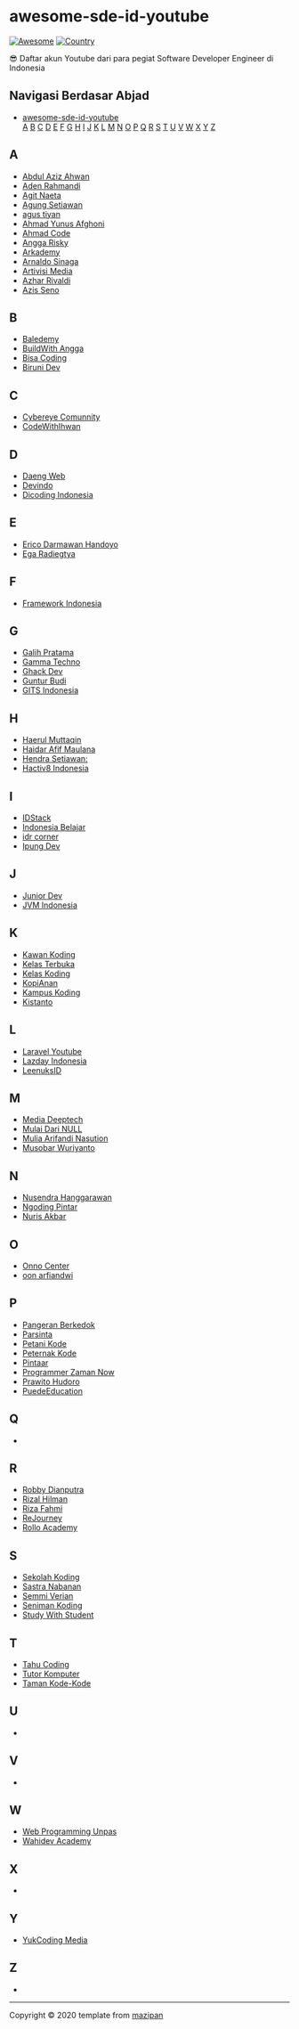 # awesome-sde-id-youtube

[![Awesome](https://cdn.rawgit.com/sindresorhus/awesome/d7305f38d29fed78fa85652e3a63e154dd8e8829/media/badge.svg)](https://github.com/sindresorhus/awesome/)
[![Country](https://img.shields.io/badge/country-indonesia-blue.svg)](#)

😎 Daftar akun Youtube dari para pegiat Software Developer Engineer di Indonesia

## Navigasi Berdasar Abjad

- [awesome-sde-id-youtube](#awesome-sde-id-youtube)  
  [A](#a) [B](#b) [C](#c) [D](#d) [E](#e) [F](#f) [G](#g) [H](#h) [I](#i) [J](#j) [K](#k) [L](#l) [M](#m) [N](#n) [O](#o) [P](#p) [Q](#q) [R](#r) [S](#s) [T](#t) [U](#u) [V](#v) [W](#w) [X](#x) [Y](#y) [Z](#z)

## A

+ [Abdul Aziz Ahwan](https://www.youtube.com/channel/UCQUfwiydQHf0u4Gb6uT-hyA)
+ [Aden Rahmandi](https://www.youtube.com/channel/UC4RphDrAUU7ainf6WVco-7Q)
+ [Agit Naeta](https://www.youtube.com/channel/UC2ZwPrUbjBcAbk9qem810rA)
+ [Agung Setiawan](https://www.youtube.com/channel/UClYSachcLCPcKdvZw6iE4qw)
+ [agus tiyan](https://www.youtube.com/channel/UCXdEyho-pT7dDkv00ngfhVw)
+ [Ahmad Yunus Afghoni](https://www.youtube.com/channel/UCjxPo_EJYtoj-Ho3jx_zQpQ)
+ [Ahmad Code](https://www.youtube.com/channel/UClJLitmcyWx2N_EEkAiC1nA)
+ [Angga Risky](https://www.youtube.com/channel/UCG1aEPR4NO2Sd_mmJFimfQQ)
+ [Arkademy](https://www.youtube.com/c/Arkademy/)
+ [Arnaldo Sinaga](https://www.youtube.com/user/hopeaustar)
+ [Artivisi Media](https://www.youtube.com/channel/UC3oNtvY3sETKZU7wEQyePQQ)
+ [Azhar Rivaldi](https://www.youtube.com/channel/UCBXvboJdq9BSqSaZtSZhxyA)
+ [Azis Seno](https://www.youtube.com/channel/UCMYLawqsQaujS5erEoPsV8w)

## B
+ [Baledemy](https://www.youtube.com/channel/UCo2MhO0TrEUKdL9Pt-JNgLg)
+ [BuildWith Angga](https://www.youtube.com/channel/UCrCqB6_uGWECG-Fns1ArhFA)
+ [Bisa Coding](https://www.youtube.com/channel/UCl78GqenSrq9UKUyItAy6Nw)
+ [Biruni Dev](https://www.youtube.com/channel/UCyj-fIFSMwrwbuzx1sCWztg)

## C

+ [Cybereye Comunnity](https://www.youtube.com/channel/UCZbsWQGnHQQxLFFyLsuEF_g)
+ [CodeWithIhwan](https://www.youtube.com/channel/UCjntzibNSsjjIOh0HoP9vxw)

## D

+ [Daeng Web](https://www.youtube.com/channel/UCHsijoukA4I8qdJoK6WW9Ww)
+ [Devindo](https://www.youtube.com/channel/UCc0Hy5IPH65l05x170ZmiCw)
+ [Dicoding Indonesia](https://www.youtube.com/channel/UCM6BWkgiGrCHG967i_PyMiw)

## E

+ [Erico Darmawan Handoyo](https://www.youtube.com/channel/UC0s92eMIsyR9otmIiY4v8Ww)
+ [Ega Radiegtya](https://www.youtube.com/channel/UCOh-ds8EPfG8AzZOmgFRUiA)

## F

+ [Framework Indonesia](https://www.youtube.com/channel/UCFCDiQFrqj5zPMQnV-2zO2A)

## G

+ [Galih Pratama](https://www.youtube.com/channel/UClWBVXTagK9stScJlsHeEGA)
+ [Gamma Techno](https://m.youtube.com/channel/UC87A-zRelk549SRuyphJPLQ)
+ [Ghack Dev](https://www.youtube.com/user/galihlarasprakoso)
+ [Guntur Budi](https://www.youtube.com/channel/UCFAzqqspfsuFfo4wy_Ygy1A)
+ [GITS Indonesia](https://www.youtube.com/channel/UCwyc5AeH-8bTbA9v-P8Q1Hw)

## H

+ [Haerul Muttaqin](https://www.youtube.com/channel/UCFOcbpcqG-f7Ootft8zKWzw)
+ [Haidar Afif Maulana](https://www.youtube.com/channel/UC9XfZRM3OrOYci7ZLD6sU-A)
+ [Hendra Setiawan:](https://www.youtube.com/channel/UCwFN8mv31_M8quDQvAsgo1Q)
+ [Hactiv8 Indonesia](https://www.youtube.com/channel/UCyTOwW6s6zmGGFGmLDkfp2w)

## I

+ [IDStack](https://www.youtube.com/channel/UC5xgusHHscTDAHxcxq6Dwdg)
+ [Indonesia Belajar](https://www.youtube.com/channel/UCQ4Jo2IJeyRGzZBvjaaLzrw)
+ [idr corner](https://www.youtube.com/channel/UC6MTowFYbG8SK5GvTWjxSvg)
+ [Ipung Dev](https://www.youtube.com/c/IpungDevCenter)


## J

+ [Junior Dev](https://www.youtube.com/channel/UCvaOvKG4sm5XzV78OqEDUjA)
+ [JVM Indonesia](https://www.youtube.com/channel/UCXwXmQEQySqhqAMmys4N56w)

## K

+ [Kawan Koding](https://www.youtube.com/channel/UChccjG2gYrS-y9yUteVV3Mg)
+ [Kelas Terbuka](https://www.youtube.com/channel/UCnrZ-UFSzeMSxKx_OHtwKsQ)
+ [Kelas Koding](https://www.youtube.com/channel/UCrDhhfIrq-Oc1EBVHWqYhUw)
+ [KopiAnan](https://www.youtube.com/channel/UC1NN2986RQGNmzhDUl_WtyQ)
+ [Kampus Koding](https://www.youtube.com/channel/UCEnbUTEcbS8fAQxgsKQI7Sw)
+ [Kistanto](https://www.youtube.com/channel/UCOzo0Xum-ChdaWU-4N29KKQ)


## L

+ [Laravel Youtube](https://www.youtube.com/channel/UCT_1pPaTXKEl4ZpJQuxaRzg)
+ [Lazday Indonesia](https://www.youtube.com/channel/UCnJFFAhsxC1DWrJqySPPAIw)
+ [LeenuksID](https://www.youtube.com/channel/UCUvXjaQRdHcptVbGoQ_Dkkg)

## M

+ [Media Deeptech](https://www.youtube.com/channel/UCXHYMtd03eaP0Fb1zVY7HOw)
+ [Mulai Dari NULL](https://www.youtube.com/channel/UCdeCCq3KNq9NSx4sCft91eA)
+ [Mulia Arifandi Nasution](https://www.youtube.com/channel/UC4_KG3N766XHootvKXfA6Zg)
+ [Musobar Wuriyanto](https://www.youtube.com/channel/UCqOBKU-JXrM86FTt7Xzwdxw)

## N

+ [Nusendra Hanggarawan](https://www.youtube.com/channel/UCPs91pCgbgtcSdnczFSAkdA)
+ [Ngoding Pintar](https://www.youtube.com/channel/UCPNxvt1OZMhVRzeBFK_VDig/videos)
+ [Nuris Akbar](https://www.youtube.com/channel/UC0Qozugp4pVTQwkgTcUdmkg)

## O

+ [Onno Center](https://www.youtube.com/channel/UCvYfBQdMzsWTbNAsgJEC7Ig)
+ [oon arfiandwi](https://www.youtube.com/channel/UCOGA5aJwf_9-E5cQ_Y95YaQ)

## P

+ [Pangeran Berkedok](https://www.youtube.com/channel/UC6XQC4sPeHf0jEAcs3mWBfw/)
+ [Parsinta](https://www.youtube.com/channel/UCPlEbdgWOXkKEEl7dhBxs4Q)
+ [Petani Kode](https://www.youtube.com/channel/UCVEEB0XiaogU6UodKXRaNyg)
+ [Peternak Kode](https://www.youtube.com/channel/UCHgTzvWzAe_HTGPMl5-4X3w)
+ [Pintaar](https://www.youtube.com/channel/UCQNbxp6a1Oo6GtZlQpeM8Rg)
+ [Programmer Zaman Now](https://www.youtube.com/channel/UC14ZKB9XsDZbnHVmr4AmUpQ)
+ [Prawito Hudoro](https://www.youtube.com/channel/UC4k3OBYU4q6MuspHVzZlkew)
+ [PuedeEducation](https://www.youtube.com/channel/UCW6qDGUegfTwKZlZWcm0pBQ)

## Q

+

## R

+ [Robby Dianputra](https://www.youtube.com/channel/UCoAtRuBwX_I2kFiUoTVgUmQ)
+ [Rizal Hilman](https://www.youtube.com/channel/UCL6gpc5cX0Ku5-WzIaYO-aQ)
+ [Riza Fahmi](https://www.youtube.com/user/ryanriggsy)
+ [ReJourney](https://www.youtube.com/user/pakarnya)
+ [Rollo Academy](https://www.youtube.com/channel/UC4wUtPE3ZqC3kgLXz--rjrQ)

## S

+ [Sekolah Koding](https://www.youtube.com/channel/UCpSPS5yLCxYRuZSrCx-eBjA)
+ [Sastra Nabanan](https://www.youtube.com/user/sastranababan)
+ [Semmi Verian](https://www.youtube.com/user/semver123)
+ [Seniman Koding](https://www.youtube.com/channel/UCXyiY-zsCiz6UoFCZmuJfOQ/videos)
+ [Study With Student](https://www.youtube.com/channel/UC8KFFLw4MCeYzN28JN31NUw)

## T

+ [Tahu Coding](https://www.youtube.com/channel/UCXFdc68srZQ-ok4I1-pHs2g)
+ [Tutor Komputer](https://www.youtube.com/channel/UCpU7qfVvHlMf698on43t9LQ)
+ [Taman Kode-Kode](https://www.youtube.com/channel/UCmi_lq7fAUKht8EHpzLgVIg)

## U

+

## V

+

## W

+ [Web Programming Unpas](https://www.youtube.com/channel/UCkXmLjEr95LVtGuIm3l2dPg)
+ [Wahidev Academy](https://www.youtube.com/channel/UCXsAaDHG8E4PN3rIHGaZ4XQ)

## X
+

## Y

+ [YukCoding Media](https://www.youtube.com/channel/UCkIiNw-qbCy_NHZeg8BNsMQ)

## Z

+

----


Copyright © 2020 
template from [mazipan](https://github.com/mazipan)
